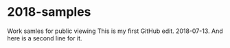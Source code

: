 # 2018-samples
Work samles for public viewing
This is my first GitHub edit. 2018-07-13.
And here is a second line for it.
